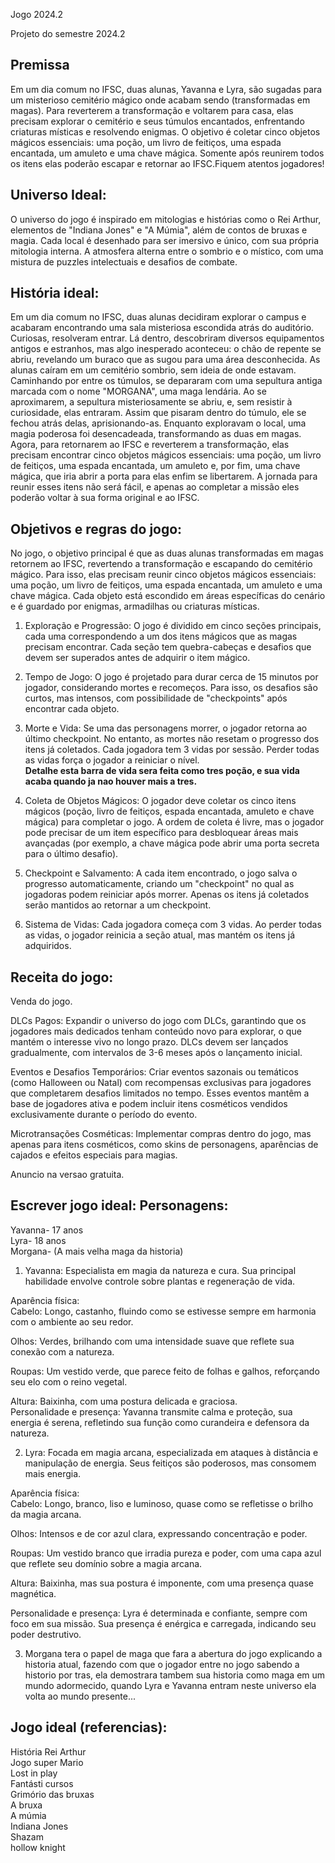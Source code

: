 Jogo 2024.2

Projeto do semestre 2024.2

## Premissa 

Em um dia comum no IFSC, duas alunas, Yavanna e Lyra, são sugadas para um misterioso cemitério mágico onde acabam sendo (transformadas em magas). Para reverterem a transformação e voltarem para casa, elas precisam explorar o cemitério e seus túmulos encantados, enfrentando criaturas místicas e resolvendo enigmas. O objetivo é coletar cinco objetos mágicos essenciais: uma poção, um livro de feitiços, uma espada encantada, um amuleto e uma chave mágica. Somente após reunirem todos os itens elas poderão escapar e retornar ao IFSC.Fiquem atentos jogadores!

## Universo Ideal:
O universo do jogo é inspirado em mitologias e histórias como o Rei Arthur, elementos de "Indiana Jones" e "A Múmia", além de contos de bruxas e magia. Cada local é desenhado para ser imersivo e único, com sua própria mitologia interna. A atmosfera alterna entre o sombrio e o místico, com uma mistura de puzzles intelectuais e desafios de combate.


## História ideal:
Em um dia comum no IFSC, duas alunas decidiram explorar o campus e acabaram encontrando uma sala misteriosa escondida atrás do auditório. Curiosas, resolveram entrar. Lá dentro, descobriram diversos equipamentos antigos e estranhos, mas algo inesperado aconteceu: o chão de repente se abriu, revelando um buraco que as sugou para uma área desconhecida.
As alunas caíram em um cemitério sombrio, sem ideia de onde estavam. Caminhando por entre os túmulos, se depararam com uma sepultura antiga marcada com o nome "MORGANA", uma maga lendária. Ao se aproximarem, a sepultura misteriosamente se abriu, e, sem resistir à curiosidade, elas entraram.
Assim que pisaram dentro do túmulo, ele se fechou atrás delas, aprisionando-as. Enquanto exploravam o local, uma magia poderosa foi desencadeada, transformando as duas em magas. Agora, para retornarem ao IFSC e reverterem a transformação, elas precisam encontrar cinco objetos mágicos essenciais: uma poção, um livro de feitiços, uma espada encantada, um amuleto e, por fim, uma chave mágica, que iria abrir a porta para elas enfim se libertarem.
A jornada para reunir esses itens não será fácil, e apenas ao completar a missão eles poderão voltar à sua forma original e ao IFSC.

## Objetivos e regras do jogo:

No jogo, o objetivo principal é que as duas alunas transformadas em magas retornem ao IFSC, revertendo a transformação e escapando do cemitério mágico. Para isso, elas precisam reunir cinco objetos mágicos essenciais: uma poção, um livro de feitiços, uma espada encantada, um amuleto e uma chave mágica. Cada objeto está escondido em áreas específicas do cenário e é guardado por enigmas, armadilhas ou criaturas místicas.

1. Exploração e Progressão:
O jogo é dividido em cinco seções principais, cada uma correspondendo a um dos itens mágicos que as magas precisam encontrar.
Cada seção tem quebra-cabeças e desafios que devem ser superados antes de adquirir o item mágico.

2. Tempo de Jogo:
O jogo é projetado para durar cerca de 15 minutos por jogador, considerando mortes e recomeços. Para isso, os desafios são curtos, mas intensos, com possibilidade de "checkpoints" após encontrar cada objeto.

3. Morte e Vida:
Se uma das personagens morrer, o jogador retorna ao último checkpoint. No entanto, as mortes não resetam o progresso dos itens já coletados.
Cada jogadora tem 3 vidas por sessão. Perder todas as vidas força o jogador a reiniciar o nível.\
**Detalhe esta barra de vida sera feita como tres poção, e sua vida acaba quando ja nao houver mais a tres.**

4. Coleta de Objetos Mágicos:
O jogador deve coletar os cinco itens mágicos (poção, livro de feitiços, espada encantada, amuleto e chave mágica) para completar o jogo.
A ordem de coleta é livre, mas o jogador pode precisar de um item específico para desbloquear áreas mais avançadas (por exemplo, a chave mágica pode abrir uma porta secreta para o último desafio).
5. Checkpoint e Salvamento:
A cada item encontrado, o jogo salva o progresso automaticamente, criando um "checkpoint" no qual as jogadoras podem reiniciar após morrer.
Apenas os itens já coletados serão mantidos ao retornar a um checkpoint.
6. Sistema de Vidas:
Cada jogadora começa com 3 vidas. Ao perder todas as vidas, o jogador reinicia a seção atual, mas mantém os itens já adquiridos.




## Receita do jogo:
Venda do jogo.

DLCs Pagos:
Expandir o universo do jogo com DLCs, garantindo que os jogadores mais dedicados tenham conteúdo novo para explorar, o que mantém o interesse vivo no longo prazo.
DLCs devem ser lançados gradualmente, com intervalos de 3-6 meses após o lançamento inicial.

Eventos e Desafios Temporários:
Criar eventos sazonais ou temáticos (como Halloween ou Natal) com recompensas exclusivas para jogadores que completarem desafios limitados no tempo.
Esses eventos mantêm a base de jogadores ativa e podem incluir itens cosméticos vendidos exclusivamente durante o período do evento.


Microtransações Cosméticas:
Implementar compras dentro do jogo, mas apenas para itens cosméticos, como skins de personagens, aparências de cajados e efeitos especiais para magias.

Anuncio na versao gratuita. 

## Escrever jogo ideal: Personagens:
Yavanna- 17 anos\
Lyra- 18 anos \
Morgana- (A mais velha maga da historia)

1. Yavanna: Especialista em magia da natureza e cura. Sua principal habilidade envolve controle sobre plantas e regeneração de vida. 

Aparência física:\
Cabelo: Longo, castanho, fluindo como se estivesse sempre em harmonia com o ambiente ao seu redor.

Olhos: Verdes, brilhando com uma intensidade suave que reflete sua conexão com a natureza.

Roupas: Um vestido verde, que parece feito de folhas e galhos, reforçando seu elo com o reino vegetal.

Altura: Baixinha, com uma postura delicada e graciosa.\
Personalidade e presença: Yavanna transmite calma e proteção, sua energia é serena, refletindo sua função como curandeira e defensora da natureza.

2. Lyra: Focada em magia arcana, especializada em ataques à distância e manipulação de energia. Seus feitiços são poderosos, mas consomem mais energia.

Aparência física:\
Cabelo: Longo, branco, liso e luminoso, quase como se refletisse o brilho da magia arcana.

Olhos: Intensos e de cor azul clara, expressando concentração e poder.

Roupas: Um vestido branco que irradia pureza e poder, com uma capa azul que reflete seu domínio sobre a magia arcana.

Altura: Baixinha, mas sua postura é imponente, com uma presença quase magnética.

Personalidade e presença: Lyra é determinada e confiante, sempre com foco em sua missão. Sua presença é enérgica e carregada, indicando seu poder destrutivo.

3. Morgana tera o papel de maga que fara a abertura do jogo explicando a historia atual, fazendo com que o jogador entre no jogo sabendo a historio por tras, ela demostrara tambem sua historia como maga em um mundo adormecido, quando Lyra e Yavanna entram neste universo ela volta ao mundo presente...



## Jogo ideal (referencias):
História Rei Arthur\
Jogo super Mario\
Lost in play\
Fantásti cursos\
Grimório das bruxas\
A bruxa\
A múmia\
Indiana Jones\
Shazam\
hollow knight




